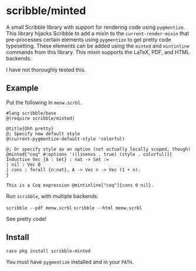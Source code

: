 # scribble/minted

A small Scribble library with support for rendering code using `pygmentize`.
This library hijacks Scribble to add a mixin to the `current-render-mixin`
that pre-processes certain elements using `pygmentize` to get pretty code
typesetting.
These elements can be added using the `minted` and `mintinline` commands from
this library.
This mixin supports the LaTeX, PDF, and HTML backends.

I have not thoroughly tested this.

## Example

Put the following in `meow.scrbl`.
```racket
#lang scribble/base
@(require scribble/minted)

@title{Ohh pretty}
@; Specify new default style
@(current-pygmentize-default-style 'colorful)

@; Or specify style as an option (not actually locally scoped, though)
@minted["coq" #:options '((linenos . true) (style . colorful)]{
Inductive Vec {A : Set} : nat -> Set :=
| nil : Vec 0
| cons : forall {n:nat}, A -> Vec n -> Vec (1 + n).
}

This is a Coq expression @mintinline["coq"]{cons 0 nil}.
```

Run `scribble`, with multiple backends.

`scribble --pdf meow.scrbl`
`scribble --html meow.scrbl`

See pretty code!

## Install
`raco pkg install scribble-minted`

You must have `pygmentize` installed and in your `PATH`.

